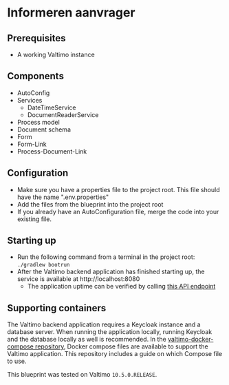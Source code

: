 # Informeren aanvrager
## Prerequisites
- A working Valtimo instance

## Components

- AutoConfig
- Services
    - DateTimeService
    - DocumentReaderService
- Process model
- Document schema
- Form
- Form-Link
- Process-Document-Link

## Configuration
- Make sure you have a properties file to the project root. This file should have the name ".env.properties"
- Add the files from the blueprint into the project root
- If you already have an AutoConfiguration file, merge the code into your existing file.

## Starting up
- Run the following command from a terminal in the project root: ```./gradlew bootrun```
- After the Valtimo backend application has finished starting up, the service is available at http://localhost:8080
  - The application uptime can be verified by calling [this API endpoint](http://localhost:8080/api/ping)

## Supporting containers
The Valtimo backend application requires a Keycloak instance and a database server. When running the application locally, running Keycloak and the database locally as well is recommended. In the [valtimo-docker-compose repository](https://github.com/valtimo-platform/valtimo-docker-compose), Docker compose files are available to support the Valtimo application. This repository includes a guide on which Compose file to use.

This blueprint was tested on Valtimo `10.5.0.RELEASE`.

